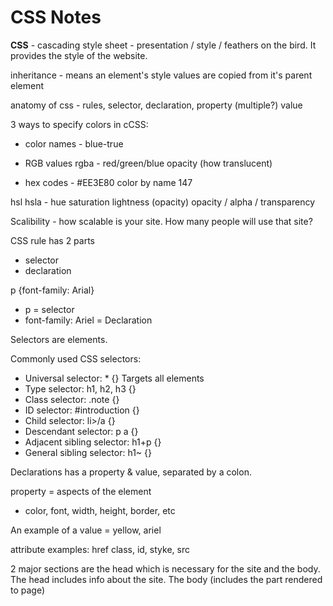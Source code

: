 # CSS Notes

**CSS** - cascading style sheet - presentation / style / feathers on the bird. It provides the style of the website. 

inheritance - means an element's style values are copied from it's parent element

anatomy of css - rules, selector, declaration, property (multiple?) value

3 ways to specify colors in cCSS:
* color names - blue-true

* RGB values rgba - red/green/blue opacity (how translucent)

* hex codes - #EE3E80
color by name 147

hsl hsla - hue saturation lightness (opacity)
    opacity / alpha / transparency

Scalibility - how scalable is your site. How many people will use that site?

CSS rule has 2 parts
* selector
* declaration

p {font-family: Arial}
* p = selector
* font-family: Ariel = Declaration

Selectors are elements.

Commonly used CSS selectors:
* Universal selector: * {} Targets all elements
* Type selector: h1, h2, h3 {}
* Class selector: .note {}
* ID selector: #introduction {}
* Child selector: li>/a {}
* Descendant selector: p a {}
* Adjacent sibling selector: h1+p {}
* General sibling selector: h1~ {}

Declarations has a property & value, separated by a colon. 

property = aspects of the element
* color, font, width, height, border, etc

An example of a value = yellow, ariel

attribute examples: href class, id, styke, src

 2 major sections are the head which is necessary for the site and the body. The head includes info about the site. The body (includes the part rendered to page)  

